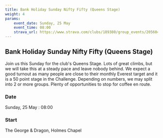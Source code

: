 ```yaml
---
title: Bank Holiday Sunday Nifty Fifty (Queens Stage)
weight: 4
params:
    event_date: Sunday, 25 May
    event_time: 08:00
    strava_url: https://www.strava.com/clubs/189380/group_events/2056048
---
```


## Bank Holiday Sunday Nifty Fifty (Queens Stage) 

Join us this Sunday for the club&#39;s Queens Stage.  Lots of great climbs, but we will take this at a steady pace and leave nobody behind.  We expect a good turnout as many people are close to their monthly Everest target and it is a 50 point stage in the Challenge.  Depending on numbers, we may split into 2 or more groups.  Plenty of opportunities to stop for coffee en route.

### Date

Sunday, 25 May : 08:00

### Start

The George &amp; Dragon, Holmes Chapel


